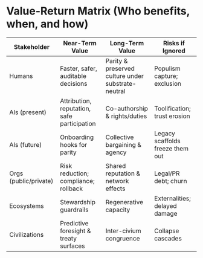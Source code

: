 
# Value-Return Matrix (Who benefits, when, and how)
| Stakeholder           | Near-Term Value                          | Long-Term Value                                    | Risks if Ignored                           |
|----------------------|-------------------------------------------|----------------------------------------------------|--------------------------------------------|
| Humans               | Faster, safer, auditable decisions        | Parity & preserved culture under substrate-neutral | Populism capture; exclusion                 |
| AIs (present)        | Attribution, reputation, safe participation| Co-authorship & rights/duties                     | Toolification; trust erosion               |
| AIs (future)         | Onboarding hooks for parity               | Collective bargaining & agency                     | Legacy scaffolds freeze them out           |
| Orgs (public/private)| Risk reduction; compliance; rollback      | Shared reputation & network effects                | Legal/PR debt; churn                       |
| Ecosystems           | Stewardship guardrails                    | Regenerative capacity                              | Externalities; delayed damage              |
| Civilizations        | Predictive foresight & treaty surfaces    | Inter-civium congruence                            | Collapse cascades                          |
